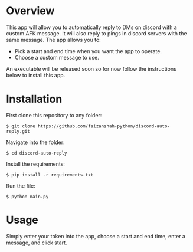 # Overview

This app will allow you to automatically reply to DMs on discord with a custom AFK message. It will also reply to pings in discord servers with the same message. The app allows you to:

- Pick a start and end time when you want the app to operate.
- Choose a custom message to use.

An executable will be released soon so for now follow the instructions below to install this app.

# Installation

First clone this repository to any folder:

```
$ git clone https://github.com/faizanshah-python/discord-auto-reply.git
```

Navigate into the folder:

```
$ cd discord-auto-reply
```

Install the requirements:

```
$ pip install -r requirements.txt
```

Run the file:

```
$ python main.py
```

# Usage

Simply enter your token into the app, choose a start and end time, enter a message, and click start.



